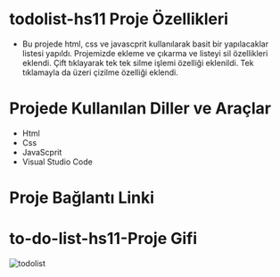 # todolist-hs11 Proje Özellikleri
<ul>
  <li>Bu projede html, css ve javascprit kullanılarak basit bir yapılacaklar listesi yapıldı. Projemizde ekleme ve çıkarma ve listeyi sil özellikleri eklendi. Çift tıklayarak tek tek silme işlemi özelliği eklenildi. Tek tıklamayla da üzeri çizilme özelliği eklendi.</li>
</ul>

# Projede Kullanılan Diller ve Araçlar

<ul>
  <li>Html</li>
  <li>Css</li>
  <li>JavaScprit</li>
  <li>Visual Studio Code</li>
</ul>

# Proje Bağlantı Linki


#   to-do-list-hs11-Proje Gifi
![todolist](https://github.com/user-attachments/assets/e8af1d2a-9907-42a1-a579-ae235e879a4d)

